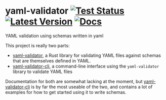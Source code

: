 # yaml-validator [![Test Status]][library tests] [![Latest Version]][crates.io] [![Docs]][docs.rs]

[Test Status]: https://github.com/MathiasPius/yaml-validator/workflows/library-tests/badge.svg
[library tests]: yaml-validator/src/tests.rs
[Latest Version]: https://img.shields.io/crates/v/yaml-validator
[crates.io]: https://crates.io/crates/yaml-validator
[Docs]: https://docs.rs/yaml-validator/badge.svg
[docs.rs]: https://docs.rs/yaml-validator

YAML validation using schemas written in yaml

This project is really two parts:

 *  [yaml-validator](yaml-validator/), a Rust library for validating YAML files against schemas that are themselves defined in YAML.
 * [yaml-validator-cli](yaml-validator-cli/), a command-line interface using the `yaml-validator` library to validate YAML files

 Documentation for both are somewhat lacking at the moment, but [yaml-validator-cli](yaml-validator-cli/) is by far the most useable of the two, and contains a lot of examples for how to get started using it to write schemas.

 